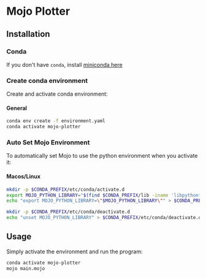# Mojo Plotter

## Installation

### Conda

If you don't have `conda`, install [miniconda here](https://docs.conda.io/projects/miniconda/en/latest/#quick-command-line-install)

### Create conda environment

Create and activate conda environment:

#### General

```bash
conda env create -f environment.yaml
conda activate mojo-plotter
```

### Auto Set Mojo Environment

To automatically set Mojo to use the python environment when you activate it:

#### Macos/Linux

```bash
mkdir -p $CONDA_PREFIX/etc/conda/activate.d
export MOJO_PYTHON_LIBRARY="$(find $CONDA_PREFIX/lib -iname 'libpython*.[s,d]*' | sort -r | head -n 1)"
echo "export MOJO_PYTHON_LIBRARY=\"$MOJO_PYTHON_LIBRARY\"" > $CONDA_PREFIX/etc/conda/activate.d/export-mojo.sh

mkdir -p $CONDA_PREFIX/etc/conda/deactivate.d
echo "unset MOJO_PYTHON_LIBRARY" > $CONDA_PREFIX/etc/conda/deactivate.d/unset-mojo.sh
```

## Usage

Simply activate the environment and run the program:

```bash
conda activate mojo-plotter
mojo main.mojo
```
